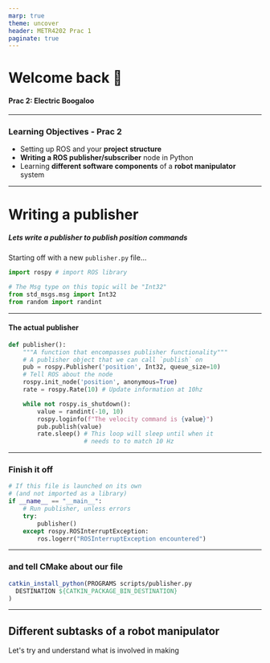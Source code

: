```yaml
---
marp: true
theme: uncover
header: METR4202 Prac 1
paginate: true
---
```


<!--_class: invert -->
# Welcome back :robot:
#### Prac 2: Electric Boogaloo

---
<!-- _backgroundColor: beige -->
### Learning Objectives - Prac 2
- Setting up ROS and your **project structure**
- **Writing a ROS publisher/subscriber** node in Python
- Learning **different software components** of a **robot manipulator** system


--- 
# Writing a publisher
<!-- class: invert-->
##### Lets write a publisher to publish position commands
Starting off with a new `publisher.py` file...
```python
import rospy # import ROS library

# The Msg type on this topic will be "Int32"
from std_msgs.msg import Int32
from random import randint
```

---
#### The actual publisher
```python
def publisher():
    """A function that encompasses publisher functionality"""
    # A publisher object that we can call `publish` on
    pub = rospy.Publisher('position', Int32, queue_size=10)
    # Tell ROS about the node
    rospy.init_node('position', anonymous=True) 
    rate = rospy.Rate(10) # Update information at 10hz

    while not rospy.is_shutdown():
        value = randint(-10, 10)
        rospy.loginfo(f"The velocity command is {value}")
        pub.publish(value)
        rate.sleep() # This loop will sleep until when it
                     # needs to to match 10 Hz 
```

---
### Finish it off
```python
# If this file is launched on its own 
# (and not imported as a library)
if __name__ == "__main__":
    # Run publisher, unless errors
    try: 
        publisher()
    except rospy.ROSInterruptException:
        ros.logerr("ROSInterruptException encountered")
```
---
### and tell CMake about our file
```Cmake
catkin_install_python(PROGRAMS scripts/publisher.py
  DESTINATION ${CATKIN_PACKAGE_BIN_DESTINATION}
)
```
---
<!-- _backgroundColor: beige -->
<!-- class: default -->
## Different subtasks of a robot manipulator
Let's try and understand what is involved in making 


<style>
section.leftt h1, section.left h3, section.left p, section.left li, section.left ul {
  text-align: left;
}
section.left ul, section.left li {
    padding: 10;
    margin: 0;
}
section.big p, section.big ul {
  font-size: 50px;
  font-weight: 400;
}

section.smol ul {
  font-size: 35px;
  font-weight: 300;
}

</style>
